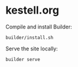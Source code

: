 # kestell.org

Compile and install Builder:

```
builder/install.sh
```

Serve the site locally:

```
builder serve
```
